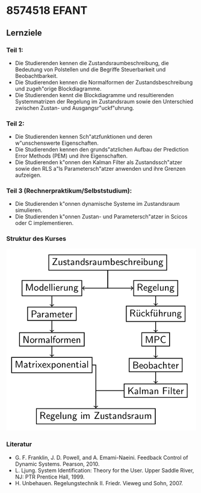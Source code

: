 # 8574518 EFANT

## Lernziele

### Teil 1:

- Die Studierenden kennen die Zustandsraumbeschreibung, die Bedeutung von Polstellen und die Begriffe Steuerbarkeit und Beobachtbarkeit.
- Die Studierenden kennen die Normalformen der Zustandsbeschreibung und zugeh\"orige Blockdiagramme.
- Die Studierenden kennt die Blockdiagramme und resultierenden Systemmatrizen der Regelung im Zustandsraum sowie den Unterschied zwischen Zustan- und Ausgangsr\"uckf\"uhrung.

### Teil 2:

- Die Studierenden kennen Sch\"atzfunktionen und deren w\"unschenswerte Eigenschaften.
- Die Studierenden kennen den grunds\"atzlichen Aufbau der Prediction Error Methods (PEM) und ihre Eigenschaften.
- Die Studierenden k\"onnen den Kalman Filter als Zustandssch\"atzer sowie den RLS a\"ls Parametersch\"atzer anwenden und ihre Grenzen aufzeigen.

### Teil 3 (Rechnerpraktikum/Selbststudium):

- Die Studierenden k\"onnen dynamische Systeme im Zustandsraum simulieren.
- Die Studierenden k\"onnen Zustan- und Parametersch\"atzer in Scicos oder C implementieren.

### Struktur des Kurses

![Strukturbild des Kurses](Structure.png)

### Literatur

- G. F. Franklin, J. D. Powell, and A. Emami-Naeini. Feedback Control of Dynamic Systems. Pearson, 2010.
- L. Ljung. System Identification: Theory for the User. Upper Saddle River, NJ: PTR Prentice Hall, 1999.
- H. Unbehauen. Regelungstechnik II. Friedr. Vieweg und Sohn, 2007.